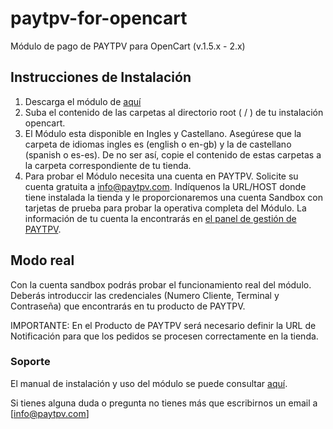 paytpv-for-opencart
=====================

Módulo de pago de PAYTPV para OpenCart (v.1.5.x - 2.x)

## Instrucciones de Instalación

1. Descarga el módulo de [aquí](https://github.com/PayTpv/paytpv-for-opencart/releases/latest)
2. Suba el contenido de las carpetas al directorio root ( / ) de tu instalación opencart.
3. El Módulo esta disponible en Ingles y Castellano. Asegúrese que la carpeta de idiomas ingles es (english o en-gb) y la de castellano (spanish o es-es).  De no ser así, copie el contenido de estas carpetas a la carpeta correspondiente de tu tienda.
4. Para probar el Módulo necesita una cuenta en PAYTPV. Solicite su cuenta gratuita a info@paytpv.com. Indíquenos la URL/HOST donde tiene instalada la tienda y le proporcionaremos una cuenta Sandbox con tarjetas de prueba para probar la operativa completa del Módulo. La información de tu cuenta la encontrarás en [el panel de gestión de PAYTPV](https://www.paytpv.com/clientes.php).


## Modo real

Con la cuenta sandbox podrás probar el funcionamiento real del módulo. Deberás introduccir las credenciales (Numero Cliente, Terminal y Contraseña) que encontrarás en tu producto de PAYTPV.

IMPORTANTE: En el Producto de PAYTPV será necesario definir la URL de Notificación para que los pedidos se procesen correctamente en la tienda.


### Soporte

El manual de instalación y uso del módulo se puede consultar [aquí](xhttps://github.com/PayTpv/paytpv-for-opencart/raw/master/PAYTPV-MODULO_OPENCART.pdf).

Si tienes alguna duda o pregunta no tienes más que escribirnos un email a [info@paytpv.com]
